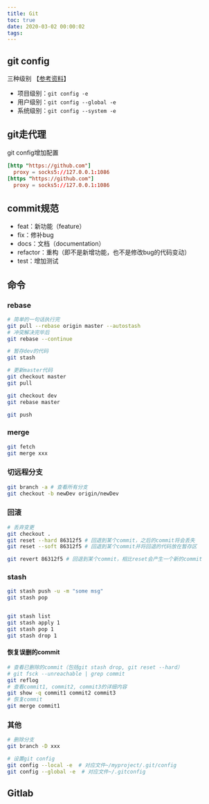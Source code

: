 ```yaml
---
title: Git
toc: true
date: 2020-03-02 00:00:02
tags:
---
```



## git config
三种级别 【[参考资料](https://zhuanlan.zhihu.com/p/62148578
)】
* 项目级别：`git config -e`
* 用户级别：`git config --global -e`
* 系统级别：`git config --system -e`


## git走代理
git config增加配置
```toml
[http "https://github.com"]
  proxy = socks5://127.0.0.1:1086
[https "https://github.com"]
  proxy = socks5://127.0.0.1:1086
```

## commit规范
* feat：新功能（feature）
* fix：修补bug
* docs：文档（documentation）
* refactor：重构（即不是新增功能，也不是修改bug的代码变动）
* test：增加测试


## 命令

### rebase
```sh
# 简单的一句话执行完
git pull --rebase origin master --autostash
# 冲突解决完毕后
git rebase --continue
```
```sh
# 暂存dev的代码
git stash

# 更新master代码
git checkout master
git pull

git checkout dev
git rebase master

git push
```

### merge
```sh
git fetch
git merge xxx
```


### 切远程分支
```sh
git branch -a # 查看所有分支
git checkout -b newDev origin/newDev
```


### 回滚
```sh
# 丢弃变更
git checkout .
git reset --hard 86312f5 # 回退到某个commit，之后的commit将会丢失
git reset --soft 86312f5 # 回退到某个commit并将回退的代码放在暂存区

git revert 86312f5 # 回退到某个commit，相比reset会产生一个新的commit
```

### stash
```sh
git stash push -u -m "some msg"
git stash pop


git stash list
git stash apply 1
git stash pop 1
git stash drop 1
```

#### 恢复误删的commit
```sh
# 查看已删除的commit（包括git stash drop, git reset --hard）
# git fsck --unreachable | grep commit
git reflog
# 查看commit1, commit2, commit3的详细内容
git show -q commit1 commit2 commit3
# 恢复commit
git merge commit1
```

### 其他
```sh
# 删除分支
git branch -D xxx

# 设置git config
git config --local -e  # 对应文件~/myproject/.git/config
git config --global -e  # 对应文件~/.gitconfig
```

## Gitlab
